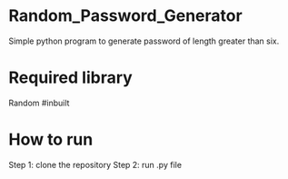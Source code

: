 # Random_Password_Generator
Simple python program to generate password of length greater than six.

# Required library
Random #inbuilt

# How to run
Step 1: clone the repository
Step 2: run .py file
